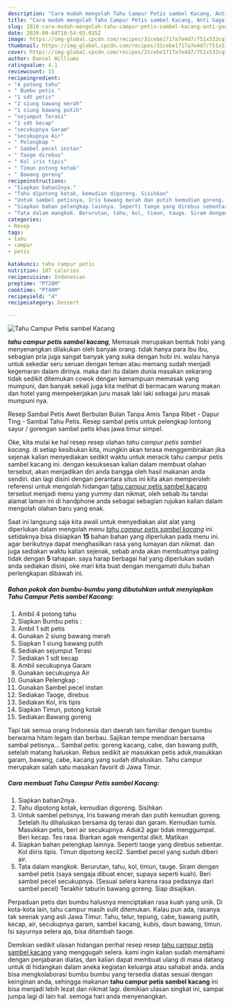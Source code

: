 ```yaml
---
description: "Cara mudah mengolah Tahu Campur Petis sambel Kacang, Anti Gagal"
title: "Cara mudah mengolah Tahu Campur Petis sambel Kacang, Anti Gagal"
slug: 2810-cara-mudah-mengolah-tahu-campur-petis-sambel-kacang-anti-gagal
date: 2020-09-04T18:54:03.035Z
image: https://img-global.cpcdn.com/recipes/31cebe1717a7e4d7/751x532cq70/tahu-campur-petis-sambel-kacang-foto-resep-utama.jpg
thumbnail: https://img-global.cpcdn.com/recipes/31cebe1717a7e4d7/751x532cq70/tahu-campur-petis-sambel-kacang-foto-resep-utama.jpg
cover: https://img-global.cpcdn.com/recipes/31cebe1717a7e4d7/751x532cq70/tahu-campur-petis-sambel-kacang-foto-resep-utama.jpg
author: Daniel Williams
ratingvalue: 4.1
reviewcount: 15
recipeingredient:
- "4 potong tahu"
- " Bumbu petis "
- "1 sdt petis"
- "2 siung bawang merah"
- "1 siung bawang putih"
- "sejumput Terasi"
- "1 sdt kecap"
- "secukupnya Garam"
- "secukupnya Air"
- " Pelengkap "
- " Sambel pecel instan"
- " Taoge direbus"
- " Kol iris tipis"
- " Timun potong kotak"
- " Bawang goreng"
recipeinstructions:
- "Siapkan bahan2nya."
- "Tahu dipotong kotak, kemudian digoreng. Sisihkan"
- "Untuk sambel petisnya, Iris bawang merah dan putih kemudian goreng. Setelah itu dihaluskan bersama dg terasi dan garam. Kemudian tumis. Masukkan petis, beri air secukupnya. Aduk2 agar tidak menggumpal. Beri kecap. Tes rasa. Biarkan agak mengental dikit. Matikan"
- "Siapkan bahan pelengkap lainnya. Seperti taoge yang direbus sebentar. Kol diiris tipis. Timun dipotong kecil2. Sambel pecel yang sudah diberi air."
- "Tata dalam mangkok. Berurutan, tahu, kol, timun, tauge. Siram dengan sambel petis (saya sengaja dibuat encer, supaya seperti kuah). Beri sambel pecel secukupnya. (Sesuai selera karena rasa pedasnya dari sambel pecel) Terakhir taburin bawang goreng. Siap disajikan."
categories:
- Resep
tags:
- tahu
- campur
- petis

katakunci: tahu campur petis 
nutrition: 187 calories
recipecuisine: Indonesian
preptime: "PT28M"
cooktime: "PT40M"
recipeyield: "4"
recipecategory: Dessert

---
```



![Tahu Campur Petis sambel Kacang](https://img-global.cpcdn.com/recipes/31cebe1717a7e4d7/751x532cq70/tahu-campur-petis-sambel-kacang-foto-resep-utama.jpg)

<b><i>tahu campur petis sambel kacang</i></b>, Memasak merupakan bentuk hobi yang menyenangkan dilakukan oleh banyak orang. tidak hanya para ibu ibu, sebagian pria juga sangat banyak yang suka dengan hobi ini. walau hanya untuk sekedar seru seruan dengan teman atau memang sudah menjadi kegemaran dalam dirinya. maka dari itu dalam dunia masakan sekarang tidak sedikit ditemukan cowok dengan kemampuan memasak yang mumpuni, dan banyak sekali juga kita melihat di bermacam warung makan dan hotel yang mempekerjakan juru masak laki laki sebagai juru masak mumpuni nya.

Resep Sambal Petis Awet Berbulan Bulan Tanpa Amis Tanpa Ribet - Dapur Ting - Sambal Tahu Petis. Resep sambal petis untuk pelengkap lontong sayur / gorengan sambel petis khas jawa timur simpel.

Oke, kita mulai ke hal resep resep olahan <i>tahu campur petis sambel kacang</i>. di setiap kesibukan kita, mungkin akan terasa menggembirakan jika sejenak kalian menyediakan sedikit waktu untuk meracik tahu campur petis sambel kacang ini. dengan kesuksesan kalian dalam membuat olahan tersebut, akan menjadikan diri anda bangga oleh hasil makanan anda sendiri. dan lagi disini dengan perantara situs ini kita akan memperoleh referensi untuk mengolah hidangan <u>tahu campur petis sambel kacang</u> tersebut menjadi menu yang yummy dan nikmat, oleh sebab itu tandai alamat laman ini di handphone anda sebagai sebagian rujukan kalian dalam mengolah olahan baru yang enak.


Saat ini langsung saja kita awali untuk menyediakan alat alat yang diperlukan dalam mengolah menu <u><i>tahu campur petis sambel kacang</i></u> ini. setidaknya bisa disiapkan <b>15</b> bahan bahan yang diperlukan pada menu ini. agar berikutnya dapat menghasilkan rasa yang lumayan dan nikmat. dan juga sediakan waktu kalian sejenak, sebab anda akan membuatnya paling tidak dengan <b>5</b> tahapan. saya harap berbagai hal yang diperlukan sudah anda sediakan disini, oke mari kita buat dengan mengamati dulu bahan perlengkapan dibawah ini.

<!--inarticleads1-->

##### Bahan pokok dan bumbu-bumbu yang dibutuhkan untuk menyiapkan Tahu Campur Petis sambel Kacang:

1. Ambil 4 potong tahu
1. Siapkan  Bumbu petis :
1. Ambil 1 sdt petis
1. Gunakan 2 siung bawang merah
1. Siapkan 1 siung bawang putih
1. Sediakan sejumput Terasi
1. Sediakan 1 sdt kecap
1. Ambil secukupnya Garam
1. Gunakan secukupnya Air
1. Gunakan  Pelengkap :
1. Gunakan  Sambel pecel instan
1. Sediakan  Taoge, direbus
1. Sediakan  Kol, iris tipis
1. Siapkan  Timun, potong kotak
1. Sediakan  Bawang goreng


Tapi tak semua orang Indonesia dari daerah lain familiar dengan bumbu berwarna hitam legam dan berbau. Sajikan tempe mendoan bersama sambal petisnya… Sambal petis: goreng kacang, cabe, dan bawang putih, setelah matang haluskan. Rebus sedikit air masukkan petis aduk,masukkan garam, bawang, cabe, kacang yang sudah dihaluskan. Tahu campur merupakan salah satu masakan favorit di Jawa Timur. 

<!--inarticleads2-->

##### Cara membuat Tahu Campur Petis sambel Kacang:

1. Siapkan bahan2nya.
1. Tahu dipotong kotak, kemudian digoreng. Sisihkan
1. Untuk sambel petisnya, Iris bawang merah dan putih kemudian goreng. Setelah itu dihaluskan bersama dg terasi dan garam. Kemudian tumis. Masukkan petis, beri air secukupnya. Aduk2 agar tidak menggumpal. Beri kecap. Tes rasa. Biarkan agak mengental dikit. Matikan
1. Siapkan bahan pelengkap lainnya. Seperti taoge yang direbus sebentar. Kol diiris tipis. Timun dipotong kecil2. Sambel pecel yang sudah diberi air.
1. Tata dalam mangkok. Berurutan, tahu, kol, timun, tauge. Siram dengan sambel petis (saya sengaja dibuat encer, supaya seperti kuah). Beri sambel pecel secukupnya. (Sesuai selera karena rasa pedasnya dari sambel pecel) Terakhir taburin bawang goreng. Siap disajikan.


Perpaduan petis dan bumbu halusnya menciptakan rasa kuah yang unik. Di kota-kota lain, tahu campur masih sulit ditemukan. Kalau pun ada, rasanya tak seenak yang asli Jawa Timur. Tahu, telur, tepung, cabe, bawang putih, kecap, air, secukupnya garam, sambel kacang, kubis, daun bawang, timun. Isi sayurnya selera aja, bisa ditambah taoge. 

Demikian sedikit ulasan hidangan perihal resep resep <u>tahu campur petis sambel kacang</u> yang menggugah selera. kami ingin kalian sudah memahami dengan penjabaran diatas, dan kalian dapat membuat ulang di masa datang untuk di hidangkan dalam aneka kegiatan keluarga atau sahabat anda. anda bisa mengkolaborasi bumbu bumbu yang tersedia diatas sesuai dengan keinginan anda, sehingga makanan <b>tahu campur petis sambel kacang</b> ini bisa menjadi lebih lezat dan nikmat lagi. demikian ulasan singkat ini, sampai jumpa lagi di lain hal. semoga hari anda menyenangkan.
